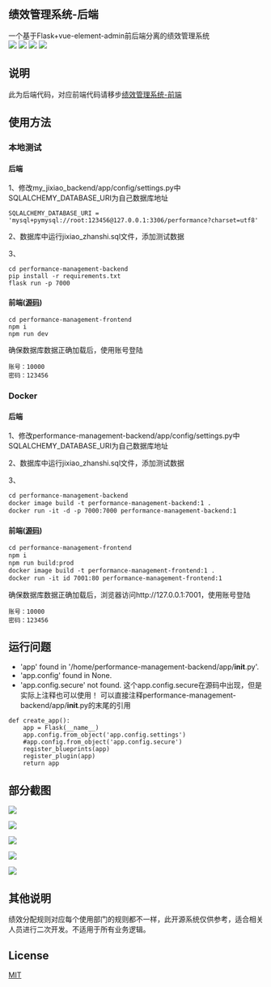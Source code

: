 ## 绩效管理系统-后端
一个基于Flask+vue-element-admin前后端分离的绩效管理系统  
[![](https://img.shields.io/badge/license-MIT-green)](https://github.com/run-nerver/performance-management-frontend/blob/main/LICENSE)
[![](https://img.shields.io/badge/flask-1.1.2-brightgreen)](https://github.com/pallets/flask)
[![](https://img.shields.io/badge/vue-2.6.10-brightgreen.svg?style=flat-square)](https://github.com/vuejs/vue)
[![](https://img.shields.io/badge/vue--element--admin-4.3.1-brightgreen)](https://panjiachen.github.io/vue-element-admin-site/zh/) 

## 说明
此为后端代码，对应前端代码请移步[绩效管理系统-前端](https://github.com/run-nerver/performance-management-frontend)


## 使用方法
### 本地测试
#### 后端
1、修改my_jixiao_backend/app/config/settings.py中SQLALCHEMY_DATABASE_URI为自己数据库地址
```
SQLALCHEMY_DATABASE_URI = 'mysql+pymysql://root:123456@127.0.0.1:3306/performance?charset=utf8'
```
2、数据库中运行jixiao_zhanshi.sql文件，添加测试数据 

3、
```
cd performance-management-backend
pip install -r requirements.txt
flask run -p 7000
``` 

#### 前端([源码](https://github.com/run-nerver/performance-management-frontend))
```
cd performance-management-frontend
npm i
npm run dev
```  
确保数据库数据正确加载后，使用账号登陆
```
账号：10000
密码：123456
``` 

### Docker
#### 后端
1、修改performance-management-backend/app/config/settings.py中SQLALCHEMY_DATABASE_URI为自己数据库地址 

2、数据库中运行jixiao_zhanshi.sql文件，添加测试数据 

3、
```dockerfile
cd performance-management-backend
docker image build -t performance-management-backend:1 .
docker run -it -d -p 7000:7000 performance-management-backend:1
``` 
#### 前端([源码](https://github.com/run-nerver/performance-management-frontend))
```dockerfile
cd performance-management-frontend
npm i 
npm run build:prod
docker image build -t performance-management-frontend:1 .
docker run -it id 7001:80 performance-management-frontend:1
```
确保数据库数据正确加载后，浏览器访问http://127.0.0.1:7001，使用账号登陆
```
账号：10000
密码：123456
```  
## 运行问题
- 'app' found in '/home/performance-management-backend/app/__init__.py'.
- 'app.config' found in None.
- 'app.config.secure' not found.
这个app.config.secure在源码中出现，但是实际上注释也可以使用！
可以直接注释performance-management-backend/app/__init__.py的末尾的引用
```
def create_app():
    app = Flask(__name__)
    app.config.from_object('app.config.settings')
    #app.config.from_object('app.config.secure')
    register_blueprints(app)
    register_plugin(app)
    return app
```
## 部分截图
![](http://pic.tongxunkeji.cn/%E9%A6%96%E9%A1%B5.png)  

![](http://pic.tongxunkeji.cn/%E6%95%99%E5%AD%A6%E5%B7%A5%E4%BD%9C%E9%87%8F.png)  

![](http://pic.tongxunkeji.cn/%E6%95%99%E5%B8%88%E6%80%BB%E8%A1%A8.png)  

![](http://pic.tongxunkeji.cn/%E5%8F%82%E6%95%B0%E8%AE%BE%E7%BD%AE.png)  

![](http://pic.tongxunkeji.cn/%E7%A7%91%E7%A0%94%E5%B7%A5%E4%BD%9C%E9%87%8F.png)  

## 其他说明
绩效分配规则对应每个使用部门的规则都不一样，此开源系统仅供参考，适合相关人员进行二次开发。不适用于所有业务逻辑。  

## License
[MIT](https://opensource.org/licenses/MIT)
